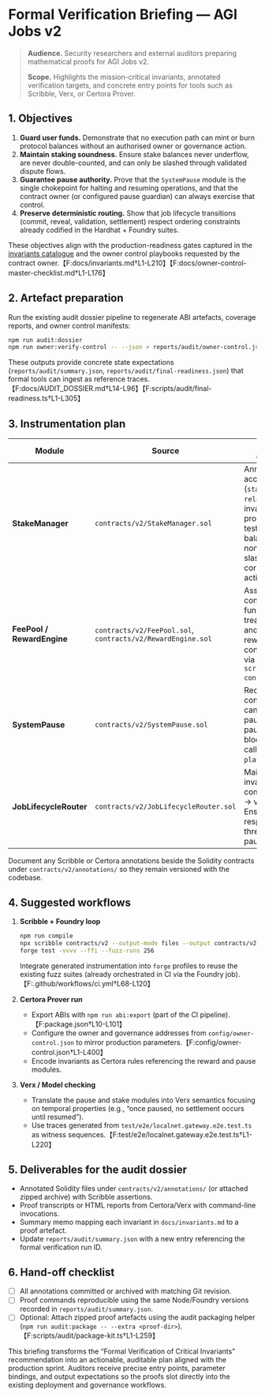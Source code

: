 # Formal Verification Briefing — AGI Jobs v2

> **Audience.** Security researchers and external auditors preparing mathematical proofs for AGI Jobs v2.
>
> **Scope.** Highlights the mission-critical invariants, annotated verification targets, and concrete entry points for tools such as Scribble, Verx, or Certora Prover.

## 1. Objectives

1. **Guard user funds.** Demonstrate that no execution path can mint or burn protocol balances without an authorised owner or governance action.
2. **Maintain staking soundness.** Ensure stake balances never underflow, are never double-counted, and can only be slashed through validated dispute flows.
3. **Guarantee pause authority.** Prove that the `SystemPause` module is the single chokepoint for halting and resuming operations, and that the contract owner (or configured pause guardian) can always exercise that control.
4. **Preserve deterministic routing.** Show that job lifecycle transitions (commit, reveal, validation, settlement) respect ordering constraints already codified in the Hardhat + Foundry suites.

These objectives align with the production-readiness gates captured in the [invariants catalogue](../invariants.md) and the owner control playbooks requested by the contract owner.【F:docs/invariants.md†L1-L210】【F:docs/owner-control-master-checklist.md†L1-L176】

## 2. Artefact preparation

Run the existing audit dossier pipeline to regenerate ABI artefacts, coverage reports, and owner control manifests:

```bash
npm run audit:dossier
npm run owner:verify-control -- --json > reports/audit/owner-control.json
```

These outputs provide concrete state expectations (`reports/audit/summary.json`, `reports/audit/final-readiness.json`) that formal tools can ingest as reference traces.【F:docs/AUDIT_DOSSIER.md†L14-L96】【F:scripts/audit/final-readiness.ts†L1-L305】

## 3. Instrumentation plan

| Module | Source | Suggested annotations | Tooling notes |
| ------ | ------ | -------------------- | ------------- |
| **StakeManager** | `contracts/v2/StakeManager.sol` | Annotate stake accounting flows (`stake`, `slash`, `release`). Track invariants from property-based tests to ensure balances remain non-negative and slashes correspond to active disputes. | Export Scribble annotations (`forge test --ffi`) or Certora rules referencing `docs/stake-guidelines.md` for acceptable stake ratios.【F:contracts/v2/StakeManager.sol†L1-L400】【F:docs/stake-guidelines.md†L1-L112】 |
| **FeePool / RewardEngine** | `contracts/v2/FeePool.sol`, `contracts/v2/RewardEngine.sol` | Assert conservation of funds between treasury, burn, and participant rewards. Link to constants derived via `scripts/generate-constants.ts`. | Use Verx to symbolically explore reward distribution; align with coverage tests verifying emission caps.【F:contracts/v2/FeePool.sol†L1-L320】【F:contracts/v2/RewardEngine.sol†L1-L360】【F:scripts/generate-constants.ts†L1-L200】 |
| **SystemPause** | `contracts/v2/SystemPause.sol` | Require that only configured roles can toggle the pause, and that paused state blocks lifecycle calls (`jobRouter`, `platformRegistry`). | Compose rules referencing [`docs/system-pause.md`](../system-pause.md) to confirm emergency controls map to expected addresses.【F:contracts/v2/SystemPause.sol†L1-L250】【F:docs/system-pause.md†L1-L92】 |
| **JobLifecycleRouter** | `contracts/v2/JobLifecycleRouter.sol` | Maintain ordering invariants from commit → reveal → validation. Ensure transitions respect stake thresholds and pause guards. | Cross-reference dispute and settlement runbooks to anchor environment assumptions.【F:contracts/v2/JobLifecycleRouter.sol†L1-L420】【F:docs/job-lifecycle.md†L1-L180】 |

Document any Scribble or Certora annotations beside the Solidity contracts under `contracts/v2/annotations/` so they remain versioned with the codebase.

## 4. Suggested workflows

1. **Scribble + Foundry loop**
   ```bash
   npm run compile
   npx scribble contracts/v2 --output-mode files --output contracts/v2/annotations
   forge test -vvvv --ffi --fuzz-runs 256
   ```
   Integrate generated instrumentation into `forge` profiles to reuse the existing fuzz suites (already orchestrated in CI via the Foundry job).【F:.github/workflows/ci.yml†L68-L120】

2. **Certora Prover run**
   * Export ABIs with `npm run abi:export` (part of the CI pipeline).【F:package.json†L10-L101】
   * Configure the owner and governance addresses from `config/owner-control.json` to mirror production parameters.【F:config/owner-control.json†L1-L400】
   * Encode invariants as Certora rules referencing the reward and pause modules.

3. **Verx / Model checking**
   * Translate the pause and stake modules into Verx semantics focusing on temporal properties (e.g., “once paused, no settlement occurs until resumed”).
   * Use traces generated from `test/e2e/localnet.gateway.e2e.test.ts` as witness sequences.【F:test/e2e/localnet.gateway.e2e.test.ts†L1-L220】

## 5. Deliverables for the audit dossier

* Annotated Solidity files under `contracts/v2/annotations/` (or attached zipped archive) with Scribble assertions.
* Proof transcripts or HTML reports from Certora/Verx with command-line invocations.
* Summary memo mapping each invariant in `docs/invariants.md` to a proof artefact.
* Update `reports/audit/summary.json` with a new entry referencing the formal verification run ID.

## 6. Hand-off checklist

- [ ] All annotations committed or archived with matching Git revision.
- [ ] Proof commands reproducible using the same Node/Foundry versions recorded in `reports/audit/summary.json`.
- [ ] Optional: Attach zipped proof artefacts using the audit packaging helper (`npm run audit:package -- --extra <proof-dir>`).【F:scripts/audit/package-kit.ts†L1-L259】

This briefing transforms the “Formal Verification of Critical Invariants” recommendation into an actionable, auditable plan aligned with the production sprint. Auditors receive precise entry points, parameter bindings, and output expectations so the proofs slot directly into the existing deployment and governance workflows.

